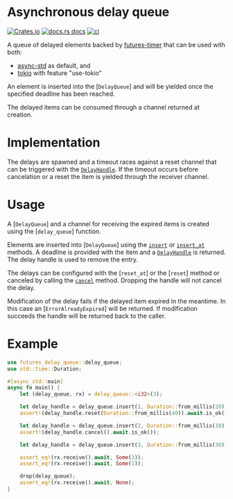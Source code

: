 # Asynchronous delay queue

[![Crates.io][crates-badge]][crates-url]
[![docs.rs docs][docs-badge]][docs-url]
[![ci][ci-badge]][ci-url]

[crates-badge]: https://img.shields.io/crates/v/futures-delay-queue.svg
[crates-url]: https://crates.io/crates/futures-delay-queue

[docs-badge]: https://img.shields.io/badge/docs-latest-blue.svg
[docs-url]: https://docs.rs/futures-delay-queue

[ci-badge]: https://github.com/spebern/futures-delay-queue/workflows/Rust/badge.svg
[ci-url]: https://github.com/spebern/futures-delay-queue/actions

<!-- cargo-sync-readme start -->

A queue of delayed elements backed by [futures-timer](https://crates.io/crates/futures-timer)
that can be used with both:
- [async-std](https://crates.io/crates/async-std) as default, and
- [tokio](https://crates.io/crates/tokio) with feature "use-tokio"

An element is inserted into the [`DelayQueue`] and will be yielded once the specified deadline
has been reached.

The delayed items can be consumed through a channel returned at creation.

# Implementation

The delays are spawned and a timeout races against a reset channel that can be triggered with
the [`DelayHandle`]. If the timeout occurs before cancelation or a reset the item is yielded
through the receiver channel.

# Usage

A [`DelayQueue`] and a channel for receiving the expired items is created using the [`delay_queue`]
function.

Elements are inserted into [`DelayQueue`] using the [`insert`] or [`insert_at`] methods. A
deadline is provided with the item and a [`DelayHandle`] is returned. The delay handle is used
to remove the entry.

The delays can be configured with the [`reset_at`] or the [`reset`] method or canceled by
calling the [`cancel`] method. Dropping the handle will not cancel the delay.

Modification of the delay fails if the delayed item expired in the meantime. In this case an
[`ErrorAlreadyExpired`] will be returned. If modification succeeds the handle will be returned
back to the caller.

# Example

```rust
use futures_delay_queue::delay_queue;
use std::time::Duration;

#[async_std::main]
async fn main() {
    let (delay_queue, rx) = delay_queue::<i32>(3);

    let delay_handle = delay_queue.insert(1, Duration::from_millis(20));
    assert!(delay_handle.reset(Duration::from_millis(40)).await.is_ok());

    let delay_handle = delay_queue.insert(2, Duration::from_millis(10));
    assert!(delay_handle.cancel().await.is_ok());

    let delay_handle = delay_queue.insert(3, Duration::from_millis(30));

    assert_eq!(rx.receive().await, Some(3));
    assert_eq!(rx.receive().await, Some(1));

    drop(delay_queue);
    assert_eq!(rx.receive().await, None);
}
```

[`insert`]: #method.insert
[`insert_at`]: #method.insert_at
[`cancel`]: #method.cancel
[`DelayHandle`]: struct.DelayHandle.html

<!-- cargo-sync-readme end -->